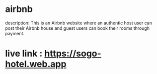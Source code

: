 ﻿# airbnb
description: This is an Airbnb website where an authentic host user can post their Airbnb house and guest users can book their rooms through payment.
# live link : https://sogo-hotel.web.app

